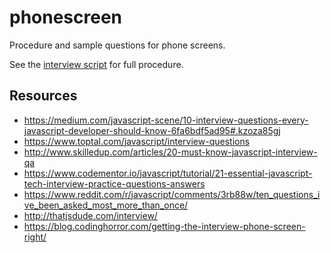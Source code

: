 # phonescreen
Procedure and sample questions for phone screens.

See the [interview script](https://docs.google.com/a/makersquare.com/document/d/1RnuPkPi0xQidUsoKT2QtayUZIEAMJ_cOXCmof-4bw-Y/edit?usp=sharing) for full procedure.


## Resources
* https://medium.com/javascript-scene/10-interview-questions-every-javascript-developer-should-know-6fa6bdf5ad95#.kzoza85gj
* https://www.toptal.com/javascript/interview-questions
* http://www.skilledup.com/articles/20-must-know-javascript-interview-qa
* https://www.codementor.io/javascript/tutorial/21-essential-javascript-tech-interview-practice-questions-answers
* https://www.reddit.com/r/javascript/comments/3rb88w/ten_questions_ive_been_asked_most_more_than_once/
* http://thatjsdude.com/interview/
* https://blog.codinghorror.com/getting-the-interview-phone-screen-right/

